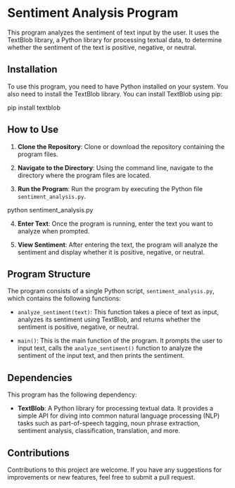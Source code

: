 # Sentiment Analysis Program

This program analyzes the sentiment of text input by the user. It uses the TextBlob library, a Python library for processing textual data, to determine whether the sentiment of the text is positive, negative, or neutral.

## Installation

To use this program, you need to have Python installed on your system. You also need to install the TextBlob library. You can install TextBlob using pip:

pip install textblob

## How to Use

1. **Clone the Repository**: Clone or download the repository containing the program files.

2. **Navigate to the Directory**: Using the command line, navigate to the directory where the program files are located.

3. **Run the Program**: Run the program by executing the Python file `sentiment_analysis.py`.

python sentiment_analysis.py

4. **Enter Text**: Once the program is running, enter the text you want to analyze when prompted.

5. **View Sentiment**: After entering the text, the program will analyze the sentiment and display whether it is positive, negative, or neutral.

## Program Structure

The program consists of a single Python script, `sentiment_analysis.py`, which contains the following functions:

- `analyze_sentiment(text)`: This function takes a piece of text as input, analyzes its sentiment using TextBlob, and returns whether the sentiment is positive, negative, or neutral.

- `main()`: This is the main function of the program. It prompts the user to input text, calls the `analyze_sentiment()` function to analyze the sentiment of the input text, and then prints the sentiment.

## Dependencies

This program has the following dependency:

- **TextBlob**: A Python library for processing textual data. It provides a simple API for diving into common natural language processing (NLP) tasks such as part-of-speech tagging, noun phrase extraction, sentiment analysis, classification, translation, and more.

## Contributions

Contributions to this project are welcome. If you have any suggestions for improvements or new features, feel free to submit a pull request.
